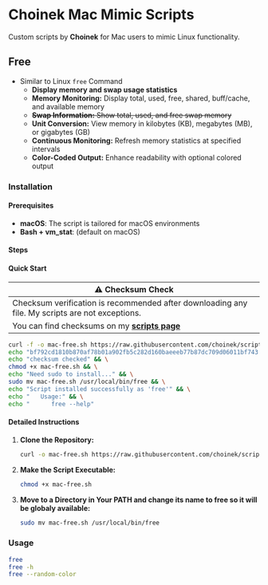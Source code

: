 # Choinek Mac Mimic Scripts

Custom scripts by **Choinek** for Mac users to mimic Linux functionality.

## Free

- Similar to Linux `free` Command
  - **Display memory and swap usage statistics**
  - **Memory Monitoring:** Display total, used, free, shared, buff/cache, and available memory
  - ~~**Swap Information:** Show total, used, and free swap memory~~
  - **Unit Conversion:** View memory in kilobytes (KB), megabytes (MB), or gigabytes (GB)
  - **Continuous Monitoring:** Refresh memory statistics at specified intervals
  - **Color-Coded Output:** Enhance readability with optional colored output

### Installation

#### Prerequisites

- **macOS**: The script is tailored for macOS environments
- **Bash + vm_stat**: (default on macOS)

#### Steps

#### Quick Start

| ⚠️ **Checksum Check**                                                                           |
|-------------------------------------------------------------------------------------------------|
| Checksum verification is recommended after downloading any file. My scripts are not exceptions. |
| You can find checksums on my [**scripts page**](https://choinek.github.io/scripts/)             |

```bash
curl -f -o mac-free.sh https://raw.githubusercontent.com/choinek/scripts/refs/heads/main/mac-linux-mimic-scripts/mac-free.sh && \
echo "bf792cd1810b870af78b01a902fb5c282d160baeeeb77b87dc709d06011bf743  mac-free.sh" | sha256sum -c && \
echo "checksum checked" && \
chmod +x mac-free.sh && \
echo "Need sudo to install..." && \
sudo mv mac-free.sh /usr/local/bin/free && \
echo "Script installed successfully as 'free'" && \
echo "   Usage:" && \
echo "      free --help"
```


#### Detailed Instructions

1. **Clone the Repository:**
    ```bash
    curl -o mac-free.sh https://raw.githubusercontent.com/choinek/scripts/refs/heads/mac-linux-mimic-scripts/mac-free.sh
    ```

2. **Make the Script Executable:**
    ```bash
    chmod +x mac-free.sh
    ```

3. **Move to a Directory in Your PATH and change its name to free so it will be globaly available:**
    ```bash
    sudo mv mac-free.sh /usr/local/bin/free
    ```


### Usage
```bash
free
free -h
free --random-color
```

